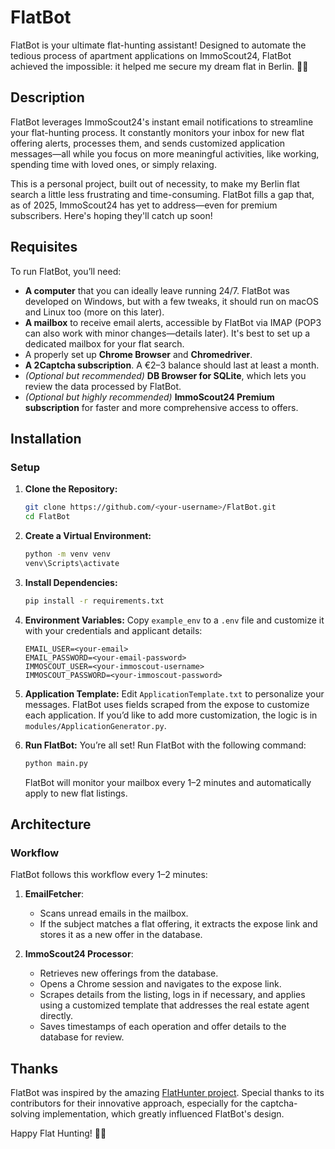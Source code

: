 # FlatBot

FlatBot is your ultimate flat-hunting assistant! Designed to automate the tedious process of apartment applications on ImmoScout24, FlatBot achieved the impossible: it helped me secure my dream flat in Berlin. 🏡✨

## Description

FlatBot leverages ImmoScout24's instant email notifications to streamline your flat-hunting process. It constantly monitors your inbox for new flat offering alerts, processes them, and sends customized application messages—all while you focus on more meaningful activities, like working, spending time with loved ones, or simply relaxing.

This is a personal project, built out of necessity, to make my Berlin flat search a little less frustrating and time-consuming. FlatBot fills a gap that, as of 2025, ImmoScout24 has yet to address—even for premium subscribers. Here's hoping they'll catch up soon!

## Requisites

To run FlatBot, you’ll need:  
- **A computer** that you can ideally leave running 24/7. FlatBot was developed on Windows, but with a few tweaks, it should run on macOS and Linux too (more on this later).  
- **A mailbox** to receive email alerts, accessible by FlatBot via IMAP (POP3 can also work with minor changes—details later). It's best to set up a dedicated mailbox for your flat search.  
- A properly set up **Chrome Browser** and **Chromedriver**.  
- **A 2Captcha subscription**. A €2–3 balance should last at least a month.  
- *(Optional but recommended)* **DB Browser for SQLite**, which lets you review the data processed by FlatBot.  
- *(Optional but highly recommended)* **ImmoScout24 Premium subscription** for faster and more comprehensive access to offers.  

## Installation

### Setup

1. **Clone the Repository:**
   ```bash
   git clone https://github.com/<your-username>/FlatBot.git
   cd FlatBot
   ```

2. **Create a Virtual Environment:**
   ```bash
   python -m venv venv
   venv\Scripts\activate
   ```

3. **Install Dependencies:**
   ```bash
   pip install -r requirements.txt
   ```

4. **Environment Variables:**
   Copy `example_env` to a `.env` file and customize it with your credentials and applicant details:
   ```env
   EMAIL_USER=<your-email>
   EMAIL_PASSWORD=<your-email-password>
   IMMOSCOUT_USER=<your-immoscout-username>
   IMMOSCOUT_PASSWORD=<your-immoscout-password>
   ```

5. **Application Template:**
   Edit `ApplicationTemplate.txt` to personalize your messages. FlatBot uses fields scraped from the expose to customize each application. If you’d like to add more customization, the logic is in `modules/ApplicationGenerator.py`.

6. **Run FlatBot:**
   You’re all set! Run FlatBot with the following command:
   ```bash
   python main.py
   ```
   FlatBot will monitor your mailbox every 1–2 minutes and automatically apply to new flat listings.

## Architecture

### Workflow

FlatBot follows this workflow every 1–2 minutes:

1. **EmailFetcher**:  
   - Scans unread emails in the mailbox.  
   - If the subject matches a flat offering, it extracts the expose link and stores it as a new offer in the database.  

2. **ImmoScout24 Processor**:  
   - Retrieves new offerings from the database.  
   - Opens a Chrome session and navigates to the expose link.  
   - Scrapes details from the listing, logs in if necessary, and applies using a customized template that addresses the real estate agent directly.  
   - Saves timestamps of each operation and offer details to the database for review.  

## Thanks

FlatBot was inspired by the amazing [FlatHunter project](https://github.com/flathunters/flathunter). Special thanks to its contributors for their innovative approach, especially for the captcha-solving implementation, which greatly influenced FlatBot's design.  


Happy Flat Hunting! 🏡✨
